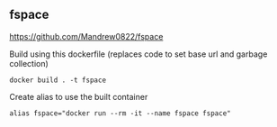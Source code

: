 fspace
---
https://github.com/Mandrew0822/fspace

Build using this dockerfile (replaces code to set base url and garbage collection)

`docker build . -t fspace`

Create alias to use the built container

`alias fspace="docker run --rm -it --name fspace fspace"`
